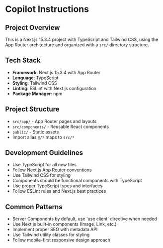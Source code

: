 # Copilot Instructions

<!-- Use this file to provide workspace-specific custom instructions to Copilot. For more details, visit https://code.visualstudio.com/docs/copilot/copilot-customization#_use-a-githubcopilotinstructionsmd-file -->

## Project Overview
This is a Next.js 15.3.4 project with TypeScript and Tailwind CSS, using the App Router architecture and organized with a `src/` directory structure.

## Tech Stack
- **Framework**: Next.js 15.3.4 with App Router
- **Language**: TypeScript
- **Styling**: Tailwind CSS
- **Linting**: ESLint with Next.js configuration
- **Package Manager**: npm

## Project Structure
- `src/app/` - App Router pages and layouts
- `src/components/` - Reusable React components
- `public/` - Static assets
- Import alias `@/*` maps to `src/*`

## Development Guidelines
- Use TypeScript for all new files
- Follow Next.js App Router conventions
- Use Tailwind CSS for styling
- Components should be functional components with TypeScript
- Use proper TypeScript types and interfaces
- Follow ESLint rules and Next.js best practices

## Common Patterns
- Server Components by default, use 'use client' directive when needed
- Use Next.js built-in components (Image, Link, etc.)
- Implement proper SEO with metadata API
- Use Tailwind utility classes for styling
- Follow mobile-first responsive design approach
